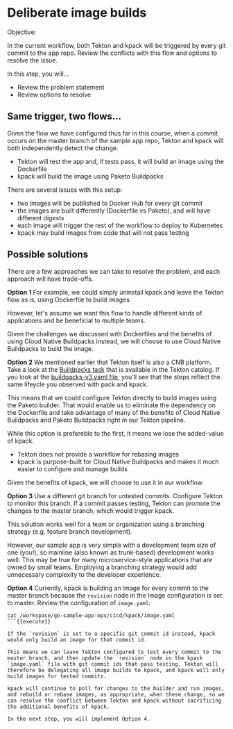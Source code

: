 # Deliberate image builds

Objective:

In the current workflow, both Tekton and kpack will be triggered by every git commit to the app repo. 
Review the conflicts with this flow and options to resolve the issue.

In this step, you will...
- Review the problem statement
- Review options to resolve

## Same trigger, two flows...

Given the flow we have configured thus far in this course, when a commit occurs on the master branch of the sample app repo, Tekton and kpack will both independently detect the change.
- Tekton will test the app and, if tests pass, it will build an image using the Dockerfile
- kpack will build the image using Paketo Buildpacks

There are several issues with this setup:
- two images will be published to Docker Hub for every git commit
- the images are built differently (Dockerfile vs Paketo), and will have different digests
- each image will trigger the rest of the workflow to deploy to Kubernetes
- kpack may build images from code that will not pass testing

## Possible solutions

There are a few approaches we can take to resolve the problem, and each approach will have trade-offs.

**Option 1**
For example, we could simply uninstall kpack and leave the Tekton flow as is, using Dockerfile to build images.

However, let's assume we want this flow to handle different kinds of applications and be beneficial to multiple teams.

Given the challenges we discussed with Dockerfiles and the benefits of using Cloud Native Buildpacks instead, we will choose to use Cloud Native Buildpacks to build the image.

**Option 2**
We mentioned earlier that Tekton itself is also a CNB platform. 
Take a look at the [Buildpacks task](https://github.com/tektoncd/catalog/blob/v1beta1/buildpacks/README.md) that is available in the Tekton catalog.
If you look at the [buildpacks-v3.yaml file](https://github.com/tektoncd/catalog/blob/v1beta1/buildpacks/buildpacks-v3.yaml), you'll see that the steps reflect the same lifeycle you observed with pack and kpack.

This means that we could configure Tekton directly to build images using the Paketo builder.
That would enable us to eliminate the dependency on the Dockerfile and take advantage of many of the benefits of Cloud Native Buildpacks and Paketo Buildpacks right in our Tekton pipeline.

While this option is prefereble to the first, it means we lose the added-value of kpack.
- Tekton does not provide a workflow for rebasing images
- kpack is purpose-built for Cloud Native Buildpacks and makes it much easier to configure and manage builds

Given the benefits of kpack, we will choose to use it in our workflow.

**Option 3**
Use a different git branch for untested commits. Configure Tekton to monitor this branch. If a commit passes testing, Tekton can promote the changes to the master branch, which would trigger kpack.

This solution works well for a team or organization using a branching strategy (e.g. feature branch development).

However, our sample app is very simple with a development team size of one (you!), so mainline (also known as trunk-based) development works well. This may be true for many microservice-style applications that are owned by small teams. Employing a branching strategy would add unnecessary complexity to the developer experience.

**Option 4**
Currently, kpack is building an image for every commit to the master branch because the `revision` node in the Image configuration is set to master. Review the configuration of `image.yaml`:

```
cat /workspace/go-sample-app-ops/cicd/kpack/image.yaml
```{{execute}}

If the `revision` is set to a specific git commit id instead, kpack would only build an image for that commit id.

This means we can leave Tekton configured to test every commit to the master branch, and then update the `revision` node in the kpack `image.yaml` file with git commit ids that pass testing. Tekton will therefore be delegating all image builds to kpack, and kpack will only build images for tested commits.

kpack will continue to poll for changes to the builder and run images, and rebuild or rebase images, as appropriate, when these change, so we can resolve the conflict between Tekton and kpack without sacrificing the additional benefits of kpack.

In the next step, you will implement Option 4.
